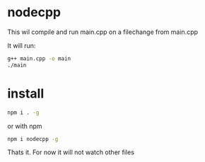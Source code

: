 # nodecpp

This wil compile and run main.cpp on a filechange from main.cpp

It will run:

```bash
g++ main.cpp -o main
./main
```

# install

```bash
npm i . -g
```
or with npm 

```bash
npm i nodecpp -g
```


Thats it. For now it will not watch other files